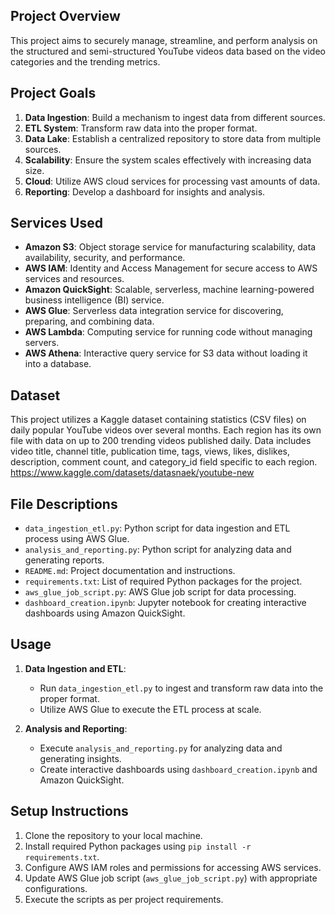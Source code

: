 ## Project Overview
This project aims to securely manage, streamline, and perform analysis on the structured and semi-structured YouTube videos data based on the video categories and the trending metrics.

## Project Goals
1. **Data Ingestion**: Build a mechanism to ingest data from different sources.
2. **ETL System**: Transform raw data into the proper format.
3. **Data Lake**: Establish a centralized repository to store data from multiple sources.
4. **Scalability**: Ensure the system scales effectively with increasing data size.
5. **Cloud**: Utilize AWS cloud services for processing vast amounts of data.
6. **Reporting**: Develop a dashboard for insights and analysis.

## Services Used
- **Amazon S3**: Object storage service for manufacturing scalability, data availability, security, and performance.
- **AWS IAM**: Identity and Access Management for secure access to AWS services and resources.
- **Amazon QuickSight**: Scalable, serverless, machine learning-powered business intelligence (BI) service.
- **AWS Glue**: Serverless data integration service for discovering, preparing, and combining data.
- **AWS Lambda**: Computing service for running code without managing servers.
- **AWS Athena**: Interactive query service for S3 data without loading it into a database.

## Dataset
This project utilizes a Kaggle dataset containing statistics (CSV files) on daily popular YouTube videos over several months. Each region has its own file with data on up to 200 trending videos published daily. Data includes video title, channel title, publication time, tags, views, likes, dislikes, description, comment count, and category_id field specific to each region.
                    https://www.kaggle.com/datasets/datasnaek/youtube-new

## File Descriptions
- `data_ingestion_etl.py`: Python script for data ingestion and ETL process using AWS Glue.
- `analysis_and_reporting.py`: Python script for analyzing data and generating reports.
- `README.md`: Project documentation and instructions.
- `requirements.txt`: List of required Python packages for the project.
- `aws_glue_job_script.py`: AWS Glue job script for data processing.
- `dashboard_creation.ipynb`: Jupyter notebook for creating interactive dashboards using Amazon QuickSight.

## Usage
1. **Data Ingestion and ETL**:
   - Run `data_ingestion_etl.py` to ingest and transform raw data into the proper format.
   - Utilize AWS Glue to execute the ETL process at scale.

2. **Analysis and Reporting**:
   - Execute `analysis_and_reporting.py` for analyzing data and generating insights.
   - Create interactive dashboards using `dashboard_creation.ipynb` and Amazon QuickSight.

## Setup Instructions
1. Clone the repository to your local machine.
2. Install required Python packages using `pip install -r requirements.txt`.
3. Configure AWS IAM roles and permissions for accessing AWS services.
4. Update AWS Glue job script (`aws_glue_job_script.py`) with appropriate configurations.
5. Execute the scripts as per project requirements.

